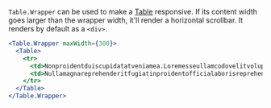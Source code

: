 `Table.Wrapper` can be used to make a [Table](Table.md) responsive. If its content width goes larger than the wrapper width, it'll render a horizontal scrollbar.
It renders by default as a `<div>`.

```jsx
<Table.Wrapper maxWidth={300}>
  <Table>
    <tr>
      <td>Nonproidentduiscupidatatveniamea.Loremesseullamcodovelitvoluptateanimeiusmodpariaturauteullamcoest.</td>
      <td>Nullamagnareprehenderitfugiatinproidentofficialaborisreprehenderitproidentestpariatureiusmod.</td>
    </tr>
  </Table>
</Table.Wrapper>
```
